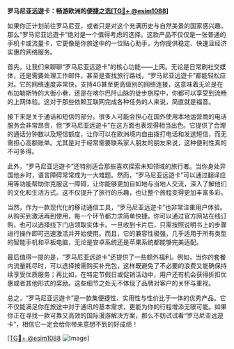 **罗马尼亚远遊卡：畅游欧洲的便捷之选[[TG💪+ @esim1088](https://t.me/s/esim1088)]**

如果你正计划前往罗马尼亚，或者只是对这个充满历史与自然美景的国家感兴趣，那么“罗马尼亚远遊卡”绝对是一个值得考虑的选择。这款产品不仅仅是一张普通的手机卡或流量卡，它更像是你旅途中的一位贴心助手，为你提供稳定、快速且经济实惠的网络服务。

首先，让我们来聊聊“罗马尼亚远遊卡”的核心功能——上网。无论是日常刷社交媒体，还是需要处理工作邮件，甚至是查找旅行路线，“罗马尼亚远遊卡”都能轻松应对。它的网络速度非常快，支持4G甚至更高级别的网络连接，这意味着无论是在布加勒斯特的大街小巷，还是在喀尔巴阡山脉的徒步旅程中，你都可以享受到流畅的上网体验。这对于那些依赖互联网完成各种任务的人来说，简直就是福音。

接下来是关于通话和短信的部分。很多人可能会担心在国外使用本地运营商的电话服务会非常昂贵，但“罗马尼亚远遊卡”在这方面也表现得相当出色。它提供了合理的通话分钟数以及短信额度，让你可以在欧洲境内自由拨打电话和发送短信，而无需担心高额账单。尤其是对于经常需要联系家人朋友的朋友来说，这种便利性真的不可多得。

此外，“罗马尼亚远遊卡”还特别适合那些喜欢探索未知领域的旅行者。当你身处异国他乡时，语言障碍常常成为一大难题。然而，“罗马尼亚远遊卡”可以通过翻译应用等功能帮助你克服这一障碍，让你能够更加自如地与当地人交流，深入了解他们的文化和生活方式。这不仅提升了旅行的乐趣，也让整个旅程变得更加丰富多彩。

当然，作为一款现代化的移动通信工具，“罗马尼亚远遊卡”也非常注重用户体验。从购买到激活再到使用，每一个环节都力求简单快捷。你可以通过官方网站在线订购，也可以选择线下门店领取实体卡。一旦收到卡片后，只需按照说明书上的步骤进行操作即可迅速激活并开始使用。而且，它的兼容性极强，几乎适用于所有类型的智能手机和平板电脑，无论是安卓系统还是苹果系统都能够完美适配。

最后值得一提的是，“罗马尼亚远遊卡”还提供了一些额外福利。例如，当你的套餐内流量耗尽时，可以选择按需购买补充包，这样既避免了不必要的浪费又能确保持续享受优质服务；再比如，在特定节假日或促销活动中，用户还有机会获得折扣优惠或者其他形式的奖励。这些细节之处无不体现了品牌对客户的关怀与重视。

总之，“罗马尼亚远遊卡”是一款集便捷性、实用性与性价比于一体的优秀产品。它不仅能满足你在旅途中对于通讯的基本需求，更能为你的行程增添无限可能。如果你正在寻找一款可靠又高效的国际漫游解决方案，那么不妨试试看“罗马尼亚远遊卡”，相信它一定会给你带来意想不到的好成绩！

[[TG💪+ @esim1088](https://t.me/s/esim1088) ![Image](https://i.postimg.cc/4NQfJmqS/Snipaste-2025-05-13-00-14-12.png)]